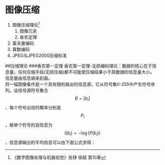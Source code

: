 # 图像压缩

1. 图像压缩理论[^1]
   1. 图像冗余
   2. 香农定理
2. 霍夫曼编码
3. 算数编码
4. JPEG与JPEG2000压缩标准    

##压缩理论
###香农第一定理
香农第一定理-无损编码理论：数据的核心在于信息量，任何压缩手段(无损压缩)都不可能使压缩结果小于原数据的信息量大小。  
信息量由信息熵来刻画。  
将一幅图像看作是一个具有随机输出的信息源，它从符号集0-255中产生符号序列。设信号源符号集合$$B=[b_i]$$，每个符号出现的概率分别是$$P_i$$，故单个符号的自信息为$$I(b_i)=-\log(P(b_i))$$，信息源输出的平均信息可以由下面公式求得：  


[^1]: 《数字图像处理与机器视觉》张铮 徐超 第10章



